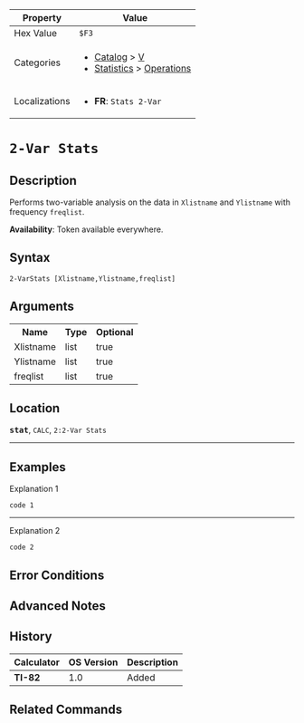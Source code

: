 | Property      | Value |
|---------------|-------|
| Hex Value     | `$F3`|
| Categories    | <ul><li>[Catalog](<../categories/Catalog.md>) > [V](<../categories/Catalog.md#V>)</li><li>[Statistics](<../categories/Statistics.md>) > [Operations](<../categories/Statistics.md#Operations>)</li></ul> |
| Localizations | <ul><li><b>FR</b>: `Stats 2-Var `</li></ul> |

# `2-Var Stats `

## Description
Performs two-variable analysis on the data in `Xlistname` and `Ylistname` with frequency `freqlist`.


<b>Availability</b>: Token available everywhere.

## Syntax
`2-VarStats [Xlistname,Ylistname,freqlist]`

## Arguments
<table>
<tr><th>Name</th><th>Type</th><th>Optional</th></tr>

<tr><td>Xlistname</td><td>list</td><td>true</td></tr>

<tr><td>Ylistname</td><td>list</td><td>true</td></tr>

<tr><td>freqlist</td><td>list</td><td>true</td></tr>

</table>

## Location
<tt><kbd><b>stat</b></kbd></tt>, `CALC`, `2:2-Var Stats`
<hr>

## Examples

Explanation 1
```ti-basic
code 1
```
---
Explanation 2
```ti-basic
code 2
```

## Error Conditions


## Advanced Notes


## History
| Calculator | OS Version | Description |
|------------|------------|-------------|
| <b>TI-82</b> | 1.0 | Added

## Related Commands

    